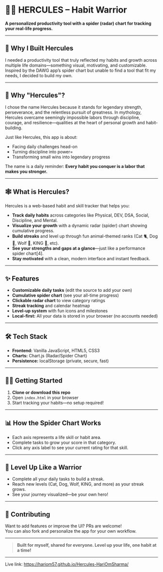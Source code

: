 
# 🏋️‍♂️ HERCULES – Habit Warrior

**A personalized productivity tool with a spider (radar) chart for tracking your real-life progress.**

---

## 🚀 Why I Built Hercules

I needed a productivity tool that truly reflected my habits and growth across multiple life domains—something visual, motivating, and customizable.  
Inspired by the DAWG app’s spider chart but unable to find a tool that fit my needs, I decided to build my own.

---

## 💪 Why "Hercules"?

I chose the name Hercules because it stands for legendary strength, perseverance, and the relentless pursuit of greatness.
In mythology, Hercules overcame seemingly impossible labors through discipline, courage, and resilience—qualities at the heart of personal growth and habit-building.

Just like Hercules, this app is about:
- Facing daily challenges head-on
- Turning discipline into power=
- Transforming small wins into legendary progress

The name is a daily reminder:
**Every habit you conquer is a labor that makes you stronger.**

---

## 🕸️ What is Hercules?

Hercules is a web-based habit and skill tracker that helps you:

- **Track daily habits** across categories like Physical, DEV, DSA, Social, Discipline, and Mental.
- **Visualize your growth** with a dynamic radar (spider) chart showing cumulative progress.
- **Build streaks** and level up through fun animal-themed ranks (Cat 🐈, Dog 🐶, Wolf 🐺, KING 👑, etc).
- **See your strengths and gaps at a glance**—just like a performance spider chart[4].
- **Stay motivated** with a clean, modern interface and instant feedback.

---

## ✨ Features

- **Customizable daily tasks** (edit the source to add your own)
- **Cumulative spider chart** (see your all-time progress)
- **Clickable radar chart** to view category ratings
- **Streak tracking** and calendar heatmap
- **Level-up system** with fun icons and milestones
- **Local-first:** All your data is stored in your browser (no accounts needed)

---

## 🛠️ Tech Stack

- **Frontend:** Vanilla JavaScript, HTML5, CSS3
- **Charts:** Chart.js (Radar/Spider Chart)
- **Persistence:** localStorage (private, secure, fast)

---

## 🧑‍💻 Getting Started

1. **Clone or download this repo**
2. Open `index.html` in your browser
3. Start tracking your habits—no setup required!

---

## 📊 How the Spider Chart Works

- Each axis represents a life skill or habit area.
- Complete tasks to grow your score in that category.
- Click any axis label to see your current rating for that skill.

---

## 🦸 Level Up Like a Warrior

- Complete all your daily tasks to build a streak.
- Reach new levels (Cat, Dog, Wolf, KING, and more) as your streak grows.
- See your journey visualized—be your own hero!

---

## 🤝 Contributing

Want to add features or improve the UI? PRs are welcome!  
You can also fork and personalize the app for your own workflow.

---

> **Built for myself, shared for everyone. Level up your life, one habit at a time!**
 

---

Live link: https://hariom57.github.io/Hercules-HariOmSharma/
